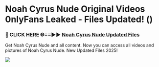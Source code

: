 # Noah Cyrus Nude Original Videos 0nlyFans Leaked - Files Updated! ()

<h3>🔴 CLICK HERE 🌐==►► <a href="https://tinyurl.com/2p9ay9w9" rel="nofollow">Noah Cyrus Nude Updated Files</a></h3>

Get Noah Cyrus Nude and all content. Now you can access all videos and pictures of Noah Cyrus Nude. New Updated Files 2025!

[![](https://i.imgur.com/KQgVmj3.gif)](https://tinyurl.com/2p9ay9w9)
